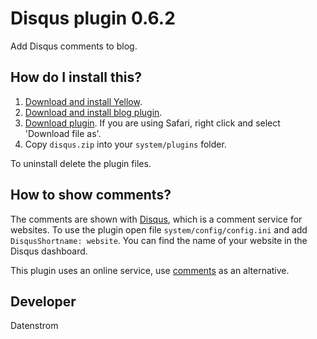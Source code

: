 Disqus plugin 0.6.2
===================
Add Disqus comments to blog.

## How do I install this?

1. [Download and install Yellow](https://github.com/datenstrom/yellow/).
2. [Download and install blog plugin](https://github.com/datenstrom/yellow-plugins/tree/master/blog).
3. [Download plugin](https://github.com/datenstrom/yellow-plugins/raw/master/zip/disqus.zip). If you are using Safari, right click and select 'Download file as'.
4. Copy `disqus.zip` into your `system/plugins` folder.

To uninstall delete the plugin files.

## How to show comments?

The comments are shown with [Disqus](http://disqus.com), which is a comment service for websites. To use the plugin open file `system/config/config.ini` and add `DisqusShortname: website`. You can find the name of your website in the Disqus dashboard.

This plugin uses an online service, use [comments](https://github.com/nasendackel/yellow-comments) as an alternative.

## Developer

Datenstrom
